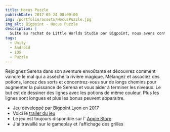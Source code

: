 ```yaml
---
title: Hocus Puzzle
publishDate: 2017-05-24 00:00:00
img: /portfolio/assets/HocusPuzzle.jpg
img_alt: Bigpoint - Hocus Puzzle
description: |
  Suite au rachat de Little Worlds Studio par Bigpoint, nous avons continué de développer le jeu démarré dans le studio précédent et qui s'intitulait "Mana Crusher".
tags:
  - Unity
  - Android
  - iOS
  - Puzzle
---
```

<p>
  Rejoignez Serena dans son aventure envoûtante et découvrez comment vaincre le mal qui a asséché la rivière magique. Mélangez et associez des potions, lancez des sorts et concentrez-vous sur de longs chemins pour augmenter la puissance de Serena et vous aider à terminer les niveaux.
  Le but est de dessiner des lignes avec les potions de même couleur. Plus les lignes sont longues et plus les bonus peuvent apparaitre.
</p>
<div>
  <p>
    <ul>
      <li>Jeu développé par Bigpoint Lyon en 2017
      <li>Voici le <a href ="https://www.youtube.com/watch?v=mUjdVrOx15E>" target="_blank"> trailer du jeu</a>
      <li>Le jeu est toujours disponible sur l' <a href ="https://apps.apple.com/ca/app/hocus-puzzle/id952183548" target="_blank"> Apple Store</a>
      <li>J'ai travaillé sur le gameplay et l'affichage des grilles
    </ul>
  </p>
</div>
